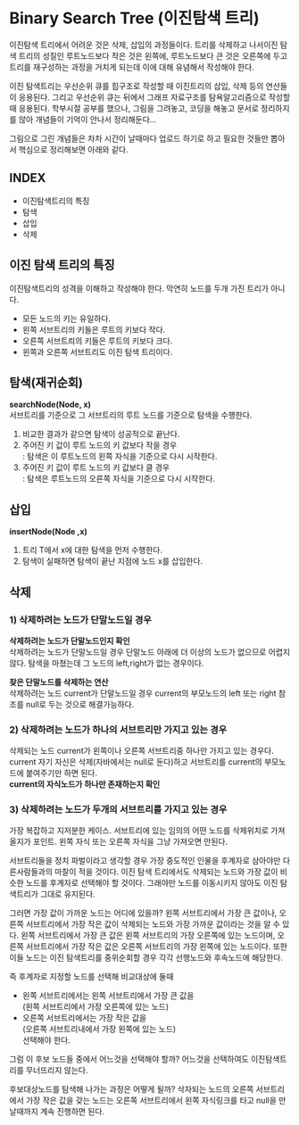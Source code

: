 # Binary Search Tree (이진탐색 트리)
이진탐색 트리에서 어려운 것은 삭제, 삽입의 과정들이다. 트리를 삭제하고 나서이진 탐색 트리의 성질인 루트노드보다 작은 것은 왼쪽에, 루트노드보다 큰 것은 오른쪽에 두고 트리를 재구성하는 과정을 거치게 되는데 이에 대해 유념해서 작성해야 한다.  
  
이진 탐색트리는 우선순위 큐를 힙구조로 작성할 때 이진트리의 삽입, 삭제 등의 연산들이 응용된다. 그리고 우선순위 큐는 뒤에서 그래프 자료구조를 탐욕알고리즘으로 작성할 때 응용된다. 학부시절 공부를 했으나, 그림을 그려놓고, 코딩을 해놓고 문서로 정리하지를 않아 개념들이 기억이 안나서 정리해둔다...  
  
그림으로 그린 개념들은 차차 시간이 날때마다 업로드 하기로 하고 필요한 것들만 뽑아서 핵심으로 정리해보면 아래와 같다.        
## INDEX
 - 이진탐색트리의 특징
 - 탐색
 - 삽입
 - 삭제
 
## 이진 탐색 트리의 특징  
이진탐색트리의 성격을 이해하고 작성해야 한다. 막연히 노드를 두개 가진 트리가 아니다.    
 - 모든 노드의 키는 유일하다.  
 - 왼쪽 서브트리의 키들은 루트의 키보다 작다.  
 - 오른쪽 서브트릐의 키들은 루트의 키보다 크다.  
 - 왼쪽과 오른쪽 서브트리도 이진 탐색 트리이다.  

## 탐색(재귀순회)  
**searchNode(Node, x)**  
서브트리를 기준으로 그 서브트리의 루트 노드를 기준으로 탐색을 수행한다.   
 1. 비교한 결과가 같으면 탐색이 성공적으로 끝난다.  
 2. 주어진 키 값이 루트 노드의 키 값보다 작을 경우  
   : 탐색은 이 루트노드의 왼쪽 자식을 기준으로 다시 시작한다.  
 3. 주어진 키 값이 루트 노드의 키 값보다 클 경우  
   : 탐색은 루트노드의 오른쪽 자식을 기준으로 다시 시작한다.  
      
## 삽입  
**insertNode(Node ,x)**  
 1. 트리 T에서 x에 대한 탐색을 먼저 수행한다.  
 2. 탐색이 실패하면 탐색이 끝난 지점에 노드 x를 삽입한다.  

## 삭제  
### 1) 삭제하려는 노드가 단말노드일 경우  
**삭제하려는 노드가 단말노드인지 확인**  
삭제하려는 노드가 단말노드일 경우 단말노드 아래에 더 이상의 노드가 없으므로 어렵지 않다. 탐색을 마쳤는데 그 노드의 left,right가 없는 경우이다.  
  
**찾은 단말노드를 삭제하는 연산**  
삭제하려는 노드 current가 단말노드일 경우 current의 부모노드의 left 또는 right 참조를 null로 두는 것으로 해결가능하다.  
  
### 2) 삭제하려는 노드가 하나의 서브트리만 가지고 있는 경우  
삭제되는 노드 current가 왼쪽이나 오른쪽 서브트리중 하나만 가지고 있는 경우다.
current 자기 자신은 삭제(자바에서는 null로 둔다)하고 서브트리를 current의 부모노드에 붙여주기만 하면 된다.  
**current의 자식노드가 하나만 존재하는지 확인**  

### 3) 삭제하려는 노드가 두개의 서브트리를 가지고 있는 경우  
가장 복잡하고 지저분한 케이스. 서브트리에 있는 임의의 어떤 노드를 삭제위치로 가져올지가 포인트. 왼쪽 자식 또는 오른쪽 자식을 그냥 가져오면 안된다.  
  
서브트리들을 정치 파벌이라고 생각할 경우 가장 중도적인 인물을 후계자로 삼아야만 다른사람들과의 마찰이 적을 것이다. 이진 탐색 트리에서도 삭제되는 노드와 가장 값이 비슷한 노드를 후계자로 선택해야 할 것이다. 그래야만 노드를 이동시키지 않아도 이진 탐색트리가 그대로 유지된다.  
  
그러면 가장 값이 가까운 노드는 어디에 있을까? 왼쪽 서브트리에서 가장 큰 값이나, 오른쪽 서브트리에서 가장 작은 값이 삭제되는 노드와 가장 가까운 값이라는 것을 알 수 있다. 왼쪽 서브트리에서 가장 큰 값은 왼쪽 서브트리의 가장 오른쪽에 있는 노드이며, 오른쪽 서브트리에서 가장 작은 값은 오른쪽 서브트리의 가장 왼쪽에 있는 노드이다. 또한 이들 노드는 이진 탐색트리를 중위순회할 경우 각각 선행노드와 후속노드에 해당한다.  

즉 후계자로 지정할 노드를 선택해 비교대상에 둘때   
 - 왼쪽 서브트리에서는 왼쪽 서브트리에서 가장 큰 값을  
   (왼쪽 서브트리에서 가장 오른쪽에 있는 노드)  
 - 오른쪽 서브트리에서는 가장 작은 값을  
   (오른쪽 서브트리내에서 가장 왼쪽에 있는 노드)    
선택해야 한다.   
  
그럼 이 후보 노드들 중에서 어느것을 선택해야 할까? 어느것을 선택하여도 이진탐색트리를 무너뜨리지 않는다.  
  
후보대상노드를 탐색해 나가는 과정은 어떻게 될까? 삭자되는 노드의 오른쪽 서브트리에서 가장 작은 값을 갖는 노드는 오른쪽 서브트리에서 왼쪽 자식링크를 타고 null을 만날때까지 계속 진행하면 된다.  



